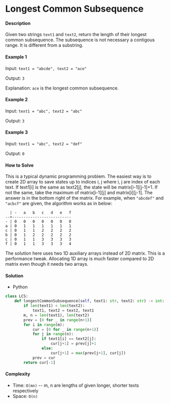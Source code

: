 # Longest Common Subsequence

#### Description

Given two strings `text1` and `text2`, return the length of their longest common subsequence. The subsequence is not necessary a contigous range. It is different from a substring.

#### Example 1

Input: `text1 = "abcde", text2 = "ace"`

Output: `3`

Explanation: `ace` is the longest common subsequence.

#### Example 2

Input: `text1 = "abc", text2 = "abc"`

Output: `3`

#### Example 3

Input: `text1 = "abc", text2 = "def"`

Output: `0`

#### How to Solve

This is a typical dynamic programming problem. The easiest way is to create 2D array to save states up to indices i, j where i, j are index of each text. If text1[i] is the same as text2[j], the state will be matrix[i-1][j-1]+1. If not the same, take the maximum of matrix[i-1][j] and matrix[i][j-1]. The answer is in the bottom right of the matrix. For example, when `"abcdef"` and `"acbcf"` are given, the algorithm works as in below:

```
  | -   a   b   c   d   e   f
--+--------------------------
- | 0   0   0   0   0   0   0
a | 0   1   1   1   1   1   1
c | 0   1   1   2   2   2   2
b | 0   1   2   2   2   2   2
c | 0   1   1   3   3   3   3
f | 0   1   1   3   3   3   4   
```

The solution here uses two 1D auxiliary arrays instead of 2D matrix. This is a performance tweak. Allocating 1D array is much faster compared to 2D matrix even though it needs two arrays.

#### Solution
- Python

```python
class LCS:
    def longestCommonSubsequence(self, text1: str, text2: str) -> int:
        if len(text1) < len(text2):
            text1, text2 = text2, text1
        m, n = len(text1), len(text2)
        prev = [0 for _ in range(n+1)]
        for i in range(m):
            cur = [0 for _ in range(n+1)]
            for j in range(n):
                if text1[i] == text2[j]:
                    cur[j+1] = prev[j]+1
                else:
                    cur[j+1] = max(prev[j+1], cur[j])
            prev = cur
        return cur[-1]
```

#### Complexity
- Time: `O(mn)` -- m, n are lengths of given longer, shorter texts respectively
- Space: `O(n)`

